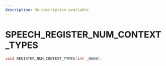 ```yaml
---
description: No description available 
---
```


# SPEECH\_REGISTER_NUM_CONTEXT_TYPES

```cpp
void REGISTER_NUM_CONTEXT_TYPES(int _Unk0);
```